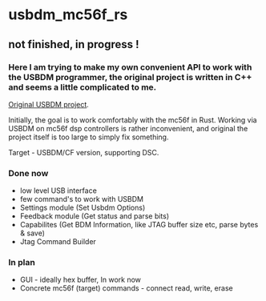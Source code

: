 # usbdm_mc56f_rs

## not finished, in progress !

###  Here I am trying to make my own convenient API to work with the USBDM programmer, the original project is written in C++ and seems a little complicated to me.
 [Original USBDM project](https://github.com/podonoghue/usbdm-eclipse-makefiles-build/tree/85cc87da0808b8fe4ba4ec6ac7f2c450a89fc34e).

 Initially, the goal is to work comfortably with the mc56f in Rust. Working via USBDM on mc56f dsp controllers is rather inconvenient, and original the project itself is too large to simply fix something.
 
 Target - USBDM/CF version, supporting DSC.

###  Done now
* low level USB interface
* few command's to work with USBDM
* Settings module (Set Usbdm Options)
* Feedback module (Get status and parse bits)
* Capabilites (Get BDM Information, like JTAG buffer size etc, parse bytes & save)
* Jtag Command Builder

###  In plan
* GUI - ideally hex buffer, In work now
* Concrete mc56f (target) commands - connect read, write, erase 
